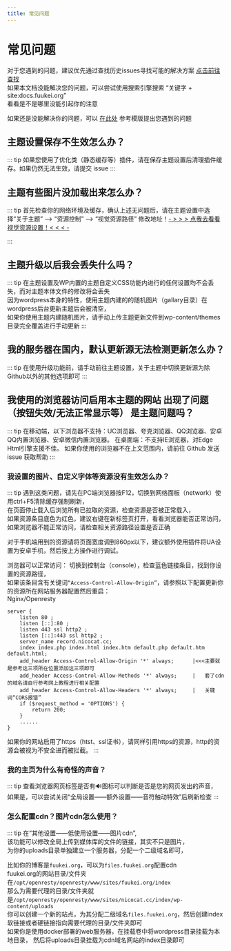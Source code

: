 ```yaml
---
title: 常见问题
---
```


# 常见问题

对于您遇到的问题，建议优先通过查找历史issues寻找可能的解决方案 [点击前往查找](https://github.com/mirai-mamori/Sakurairo/issues?q=is%3Aissue+is%3Aclosed)  
如果本文档没能解决您的问题，可以尝试使用搜索引擎搜索 “关键字 + site:docs.fuukei.org”   
看看是不是哪里没能引起你的注意  

如果还是没能解决你的问题，可以 [在此处](https://github.com/mirai-mamori/Sakurairo/issues/new/choose) 参考模版提出您遇到的问题  

## 主题设置保存不生效怎么办？

::: tip 
如果您使用了优化类（静态缓存等）插件，请在保存主题设置后清理插件缓存。如果仍然无法生效，请提交 issue
:::

## 主题有些图片没加载出来怎么办？

::: tip 
首先检查你的网络环境及缓存，确认上述无问题后，请在主题设置中选择“关于主题” --> “资源控制” --> “视觉资源路径” 修改地址！[- > > > 点我去看看视觉资源设置！< < < -](/Sakurairo/About-Theme/#%E8%A7%86%E8%A7%89%E8%B5%84%E6%BA%90%E8%B7%AF%E5%BE%84)

:::

## 主题升级以后我会丢失什么吗？ 

::: tip 
在主题设置及WP内置的主题自定义CSS功能内进行的任何设置均不会丢失，而对主题本体文件的修改将会丢失  
因为wordpress本身的特性，使用主题内建的的随机图片（gallary目录）在wordpress后台更新主题后会被清空，  
如果你使用主题内建随机图片，请手动上传主题更新文件到wp-content/themes目录完全覆盖进行手动更新
:::

## 我的服务器在国内，默认更新源无法检测更新怎么办？ 

::: tip 
在使用升级功能前，请手动前往主题设置，关于主题中切换更新源为除Github以外的其他选项即可
:::

## 我使用的浏览器访问启用本主题的网站 出现了问题（按钮失效/无法正常显示等） 是主题问题吗？ 

::: tip 
在移动端，以下浏览器不支持：UC浏览器、夸克浏览器、QQ浏览器、安卓QQ内置浏览器、安卓微信内置浏览器。
在桌面端：不支持IE浏览器，对Edge Html引擎支援不佳。 如果你使用的浏览器不在上文范围内，请前往 Github 发送 issue 获取帮助
:::

### 我设置的图片、自定义字体等资源没有生效怎么办？

::: tip 
遇到这类问题，请先在PC端浏览器按F12，切换到网络面板（network）使用ctrl+F5清除缓存强制刷新，  
在页面停止载入后浏览所有已拉取的资源，检查资源是否被正常载入，  
如果资源条目底色为红色，建议右键在新标签页打开，看看浏览器能否正常访问，  
如果浏览器不能正常访问，请检查相关资源路径设置是否正确  

对于手机端用到的资源请将页面宽度调到860px以下，建议额外使用插件将UA设置为安卓手机，然后按上方操作进行调试。  

浏览器可以正常访问：
切换到控制台（console），检查蓝色链接条目，找到你设置的资源路径，  
如果该条目含有关键词`“Access-Control-Allow-Origin”`，请参照以下配置更新你的资源所在网站服务器配置然后重启：  
Nginx/Openresty
```
server {
    listen 80 ; 
    listen [::]:80 ; 
    listen 443 ssl http2 ; 
    listen [::]:443 ssl http2 ; 
    server_name record.nicocat.cc; 
    index index.php index.html index.htm default.php default.htm default.html; 
    add_header Access-Control-Allow-Origin '*' always;      |<<<主要就是参考这三项所在位置添加这三项即可
    add_header Access-Control-Allow-Methods '*' always;     |   套了cdn的域名请自行参考网上教程进行相关配置
    add_header Access-Control-Allow-Headers '*' always;     |   关键词“CORS报错”
    if ($request_method = 'OPTIONS') {
	    return 200;
    }
    ......
}
```  
如果你的网站启用了https（htst、ssl证书），请同样引用https的资源，http的资源会被视为不安全进而被拦截。
:::

### 我的主页为什么有奇怪的声音？

::: tip 
查看浏览器网页标签是否有🔊图标可以判断是否是您的网页发出的声音，  
如果是，可以尝试关闭“全局设置——额外设置——音符触动特效”后刷新检查
:::

### 怎么配置cdn？图片cdn怎么使用？

::: tip 
在“其他设置——低使用设置——图片cdn”,  
该功能可以修改全局上传到媒体库的文件的链接，其实不只是图片，  
为你的uploads目录单独建立一个服务器，分配一个二级域名即可，  

比如你的博客是`fuukei.org`，可以为`files.fuukei.org`配置cdn  
fuukei.org的网站目录/文件夹在`/opt/openresty/openresty/www/sites/fuukei.org/index`  
那么为需要代理的目录/文件夹就是`/opt/openresty/openresty/www/sites/nicocat.cc/index/wp-content/uploads`  
你可以创建一个新的站点，为其分配二级域名`files.fuukei.org`，然后创建index软链接或者硬链接指向需要代理的目录/文件夹即可  
如果你是使用docker部署的web服务器，在挂载卷中将wordpress目录挂载为本地目录，
然后将uploads目录挂载为cdn域名网站的index目录即可
